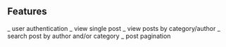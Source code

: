 ## Features

_ user authentication 
_ view single post
_ view posts by category/author
_ search post by author and/or category
_ post pagination
